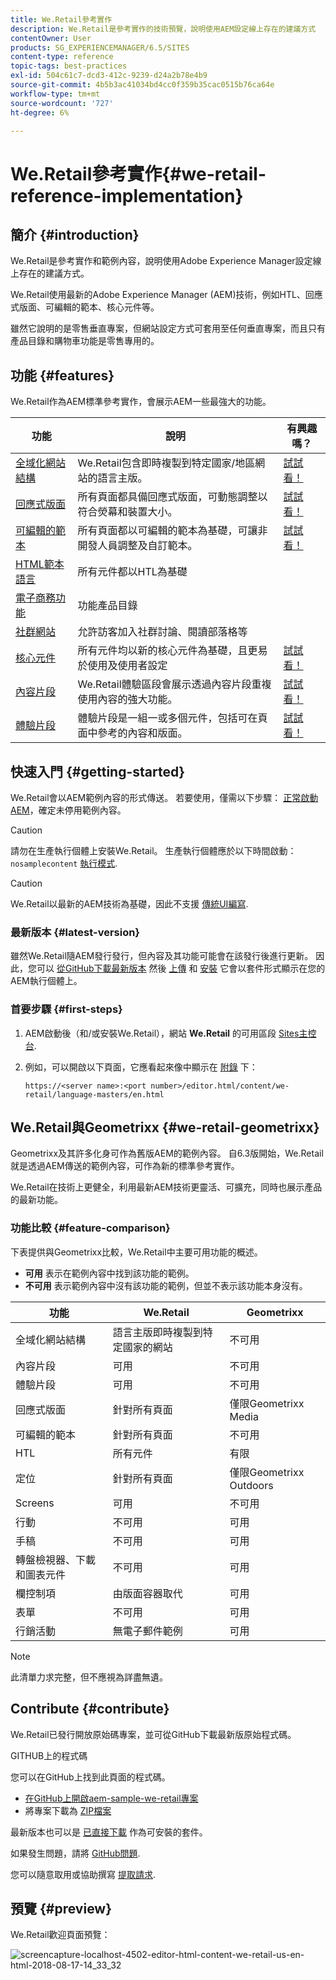 ```yaml
---
title: We.Retail參考實作
description: We.Retail是參考實作的技術預覽，說明使用AEM設定線上存在的建議方式
contentOwner: User
products: SG_EXPERIENCEMANAGER/6.5/SITES
content-type: reference
topic-tags: best-practices
exl-id: 504c61c7-dcd3-412c-9239-d24a2b78e4b9
source-git-commit: 4b5b3ac41034bd4cc0f359b35cac0515b76ca64e
workflow-type: tm+mt
source-wordcount: '727'
ht-degree: 6%

---
```


# We.Retail參考實作{#we-retail-reference-implementation}

## 簡介 {#introduction}

We.Retail是參考實作和範例內容，說明使用Adobe Experience Manager設定線上存在的建議方式。

We.Retail使用最新的Adobe Experience Manager (AEM)技術，例如HTL、回應式版面、可編輯的範本、核心元件等。

雖然它說明的是零售垂直專案，但網站設定方式可套用至任何垂直專案，而且只有產品目錄和購物車功能是零售專用的。

## 功能 {#features}

We.Retail作為AEM標準參考實作，會展示AEM一些最強大的功能。

| **功能** | **說明** | **有興趣嗎？** |
|---|---|---|
| [全域化網站結構](/help/sites-administering/tc-bp.md) | We.Retail包含即時複製到特定國家/地區網站的語言主版。 | [試試看！](/help/sites-developing/we-retail-globalized-site-structure.md) |
| [回應式版面](/help/sites-authoring/responsive-layout.md) | 所有頁面都具備回應式版面，可動態調整以符合熒幕和裝置大小。 | [試試看！](/help/sites-developing/we-retail-responsive-layout.md) |
| [可編輯的範本](/help/sites-developing/page-templates-editable.md) | 所有頁面都以可編輯的範本為基礎，可讓非開發人員調整及自訂範本。 | [試試看！](/help/sites-developing/we-retail-editable-templates.md) |
| [HTML範本語言](https://experienceleague.adobe.com/docs/experience-manager-htl/content/overview.html) | 所有元件都以HTL為基礎 |  |
| [電子商務功能](/help/commerce/cif-classic/developing/ecommerce.md) | 功能產品目錄 |  |
| [社群網站](/help/communities/overview.md) | 允許訪客加入社群討論、閱讀部落格等 |  |
| [核心元件](https://experienceleague.adobe.com/docs/experience-manager-core-components/using/introduction.html) | 所有元件均以新的核心元件為基礎，且更易於使用及使用者設定 | [試試看！](/help/sites-developing/we-retail-core-components.md) |
| [內容片段](/help/assets/content-fragments/content-fragments.md) | We.Retail體驗區段會展示透過內容片段重複使用內容的強大功能。 | [試試看！](/help/sites-developing/we-retail-content-fragments.md) |
| [體驗片段](/help/sites-authoring/experience-fragments.md) | 體驗片段是一組一或多個元件，包括可在頁面中參考的內容和版面。 | [試試看！](/help/sites-developing/we-retail-experience-fragments.md) |

## 快速入門 {#getting-started}

We.Retail會以AEM範例內容的形式傳送。 若要使用，僅需以下步驟： [正常啟動AEM](/help/sites-deploying/deploy.md#getting-started)，確定未停用範例內容。

>[!CAUTION]
>
>請勿在生產執行個體上安裝We.Retail。 生產執行個體應於以下時間啟動： `nosamplecontent` [執行模式](/help/sites-deploying/configure-runmodes.md).

>[!CAUTION]
>
>We.Retail以最新的AEM技術為基礎，因此不支援 [傳統UI編寫](/help/sites-classic-ui-authoring/classic-page-author-first-steps.md).

### 最新版本 {#latest-version}

雖然We.Retail隨AEM發行發行，但內容及其功能可能會在該發行後進行更新。 因此，您可以 [從GitHub下載最新版本](https://github.com/Adobe-Marketing-Cloud/aem-sample-we-retail/releases) 然後 [上傳](/help/sites-administering/package-manager.md#uploading-packages-from-your-file-system) 和 [安裝](/help/sites-administering/package-manager.md#installing-packages) 它會以套件形式顯示在您的AEM執行個體上。

### 首要步驟 {#first-steps}

1. AEM啟動後（和/或安裝We.Retail），網站 **We.Retail** 的可用區段 [Sites主控台](/help/sites-authoring/basic-handling.md#global-navigation).
1. 例如，可以開啟以下頁面，它應看起來像中顯示在 [附錄](#appendix) 下：

   `https://<server name>:<port number>/editor.html/content/we-retail/language-masters/en.html`

## We.Retail與Geometrixx {#we-retail-geometrixx}

Geometrixx及其許多化身可作為舊版AEM的範例內容。 自6.3版開始，We.Retail就是透過AEM傳送的範例內容，可作為新的標準參考實作。

We.Retail在技術上更健全，利用最新AEM技術更靈活、可擴充，同時也展示產品的最新功能。

### 功能比較 {#feature-comparison}

下表提供與Geometrixx比較，We.Retail中主要可用功能的概述。

* **可用** 表示在範例內容中找到該功能的範例。
* **不可用** 表示範例內容中沒有該功能的範例，但並不表示該功能本身沒有。

| **功能** | **We.Retail** | **Geometrixx** |
|---|---|---|
| 全域化網站結構 | 語言主版即時複製到特定國家的網站 | 不可用 |
| 內容片段 | 可用 | 不可用 |
| 體驗片段 | 可用 | 不可用 |
| 回應式版面 | 針對所有頁面 | 僅限Geometrixx Media |
| 可編輯的範本 | 針對所有頁面 | 不可用 |
| HTL | 所有元件 | 有限 |
| 定位 | 針對所有頁面 | 僅限Geometrixx Outdoors |
| Screens | 可用 | 不可用 |
| 行動 | 不可用 | 可用 |
| 手稿 | 不可用 | 可用 |
| 轉盤檢視器、下載和圖表元件 | 不可用 | 可用 |
| 欄控制項 | 由版面容器取代 | 可用 |
| 表單 | 不可用 | 可用 |
| 行銷活動 | 無電子郵件範例 | 可用 |

>[!NOTE]
>
>此清單力求完整，但不應視為詳盡無遺。

## Contribute {#contribute}

We.Retail已發行開放原始碼專案，並可從GitHub下載最新版原始程式碼。

GITHUB上的程式碼

您可以在GitHub上找到此頁面的程式碼。

* [在GitHub上開啟aem-sample-we-retail專案](https://github.com/Adobe-Marketing-Cloud/aem-sample-we-retail)
* 將專案下載為 [ZIP檔案](https://codeload.github.com/Adobe-Marketing-Cloud/aem-sample-we-retail/zip/refs/heads/master)

最新版本也可以是 [已直接下載](https://github.com/Adobe-Marketing-Cloud/aem-sample-we-retail/releases/tag/we.retail.reactor-4.0.0) 作為可安裝的套件。

如果發生問題，請將 [GitHub問題](https://github.com/Adobe-Marketing-Cloud/aem-sample-we-retail/issues).

您可以隨意取用或協助撰寫 [提取請求](https://github.com/Adobe-Marketing-Cloud/aem-sample-we-retail/pulls).

## 預覽 {#preview}

We.Retail歡迎頁面預覽：

![screencapture-localhost-4502-editor-html-content-we-retail-us-en-html-2018-08-17-14_33_32](assets/screencapture-localhost-4502-editor-html-content-we-retail-us-en-html-2018-08-17-14_33_32.png)
